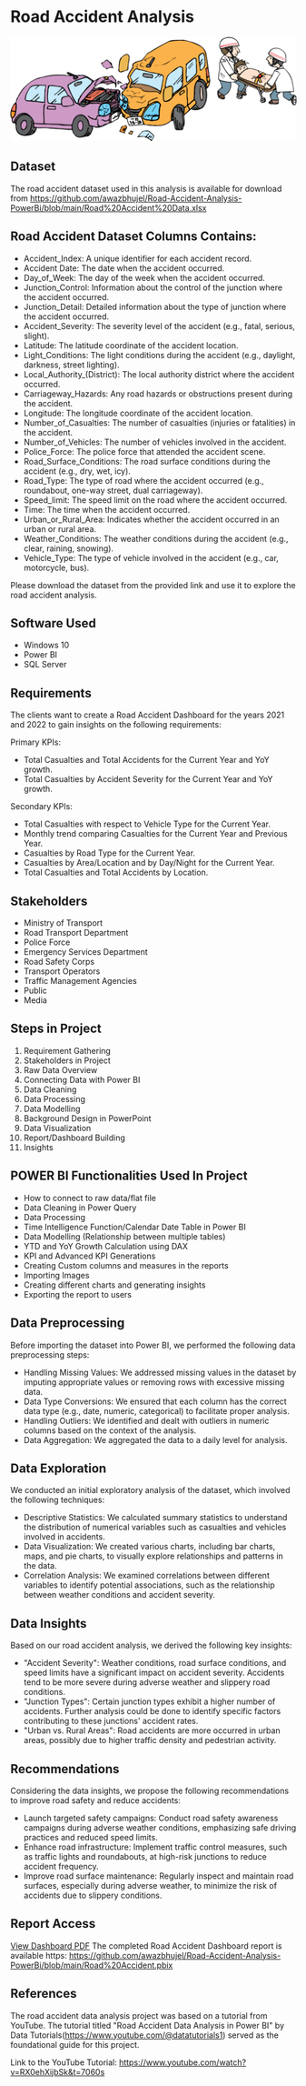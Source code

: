 # Road Accident Analysis

<p align="center">
  <img src="https://github.com/awazbhujel/Road-Accident-Analysis-PowerBi/blob/main/Road-Accident-PNG.png"  title="hover text">
</p>

## Dataset
The road accident dataset used in this analysis is available for download from https://github.com/awazbhujel/Road-Accident-Analysis-PowerBi/blob/main/Road%20Accident%20Data.xlsx

## Road Accident Dataset Columns Contains:

- Accident_Index: A unique identifier for each accident record.
- Accident Date: The date when the accident occurred.
- Day_of_Week: The day of the week when the accident occurred.
- Junction_Control: Information about the control of the junction where the accident occurred.
- Junction_Detail: Detailed information about the type of junction where the accident occurred.
- Accident_Severity: The severity level of the accident (e.g., fatal, serious, slight).
- Latitude: The latitude coordinate of the accident location.
- Light_Conditions: The light conditions during the accident (e.g., daylight, darkness, street lighting).
- Local_Authority_(District): The local authority district where the accident occurred.
- Carriageway_Hazards: Any road hazards or obstructions present during the accident.
- Longitude: The longitude coordinate of the accident location.
- Number_of_Casualties: The number of casualties (injuries or fatalities) in the accident.
- Number_of_Vehicles: The number of vehicles involved in the accident.
- Police_Force: The police force that attended the accident scene.
- Road_Surface_Conditions: The road surface conditions during the accident (e.g., dry, wet, icy).
- Road_Type: The type of road where the accident occurred (e.g., roundabout, one-way street, dual carriageway).
- Speed_limit: The speed limit on the road where the accident occurred.
- Time: The time when the accident occurred.
- Urban_or_Rural_Area: Indicates whether the accident occurred in an urban or rural area.
- Weather_Conditions: The weather conditions during the accident (e.g., clear, raining, snowing).
- Vehicle_Type: The type of vehicle involved in the accident (e.g., car, motorcycle, bus).

Please download the dataset from the provided link and use it to explore the road accident analysis.

## Software Used
- Windows 10
- Power BI
- SQL Server

## Requirements
The clients want to create a Road Accident Dashboard for the years 2021 and 2022 to gain insights on the following requirements:

Primary KPIs:
- Total Casualties and Total Accidents for the Current Year and YoY growth.
- Total Casualties by Accident Severity for the Current Year and YoY growth.

Secondary KPIs:
- Total Casualties with respect to Vehicle Type for the Current Year.
- Monthly trend comparing Casualties for the Current Year and Previous Year.
- Casualties by Road Type for the Current Year.
- Casualties by Area/Location and by Day/Night for the Current Year.
- Total Casualties and Total Accidents by Location.

## Stakeholders
- Ministry of Transport
- Road Transport Department
- Police Force
- Emergency Services Department
- Road Safety Corps
- Transport Operators
- Traffic Management Agencies
- Public
- Media

## Steps in Project
1. Requirement Gathering
2. Stakeholders in Project
3. Raw Data Overview
4. Connecting Data with Power BI
5. Data Cleaning
6. Data Processing
7. Data Modelling
8. Background Design in PowerPoint
9. Data Visualization
10. Report/Dashboard Building
11. Insights

## POWER BI Functionalities Used In Project
- How to connect to raw data/flat file
- Data Cleaning in Power Query
- Data Processing
- Time Intelligence Function/Calendar Date Table in Power BI
- Data Modelling (Relationship between multiple tables)
- YTD and YoY Growth Calculation using DAX
- KPI and Advanced KPI Generations
- Creating Custom columns and measures in the reports
- Importing Images
- Creating different charts and generating insights
- Exporting the report to users

## Data Preprocessing
Before importing the dataset into Power BI, we performed the following data preprocessing steps:

- Handling Missing Values: We addressed missing values in the dataset by imputing appropriate values or removing rows with excessive missing data.
- Data Type Conversions: We ensured that each column has the correct data type (e.g., date, numeric, categorical) to facilitate proper analysis.
- Handling Outliers: We identified and dealt with outliers in numeric columns based on the context of the analysis.
- Data Aggregation: We aggregated the data to a daily level for analysis.

## Data Exploration
We conducted an initial exploratory analysis of the dataset, which involved the following techniques:

- Descriptive Statistics: We calculated summary statistics to understand the distribution of numerical variables such as casualties and vehicles involved in accidents.
- Data Visualization: We created various charts, including bar charts, maps, and pie charts, to visually explore relationships and patterns in the data.
- Correlation Analysis: We examined correlations between different variables to identify potential associations, such as the relationship between weather conditions and accident severity.

## Data Insights
Based on our road accident analysis, we derived the following key insights:

- "Accident Severity": Weather conditions, road surface conditions, and speed limits have a significant impact on accident severity. Accidents tend to be more severe during adverse weather and slippery road conditions.
- "Junction Types": Certain junction types exhibit a higher number of accidents. Further analysis could be done to identify specific factors contributing to these junctions' accident rates.
- "Urban vs. Rural Areas": Road accidents are more occurred in urban areas, possibly due to higher traffic density and pedestrian activity.

## Recommendations
Considering the data insights, we propose the following recommendations to improve road safety and reduce accidents:

- Launch targeted safety campaigns: Conduct road safety awareness campaigns during adverse weather conditions, emphasizing safe driving practices and reduced speed limits.
- Enhance road infrastructure: Implement traffic control measures, such as traffic lights and roundabouts, at high-risk junctions to reduce accident frequency.
- Improve road surface maintenance: Regularly inspect and maintain road surfaces, especially during adverse weather, to minimize the risk of accidents due to slippery conditions.

## Report Access
[View Dashboard PDF](https://github.com/awazbhujel/Road-Accident-Analysis-PowerBi/blob/main/Road%20Accident.pdf)
The completed Road Accident Dashboard report is available https: https://github.com/awazbhujel/Road-Accident-Analysis-PowerBi/blob/main/Road%20Accident.pbix

## References
The road accident data analysis project was based on a tutorial from YouTube. The tutorial titled "Road Accident Data Analysis in Power BI" by Data Tutorials(https://www.youtube.com/@datatutorials1) served as the foundational guide for this project.

Link to the YouTube Tutorial: https://www.youtube.com/watch?v=RX0ehXijbSk&t=7060s

